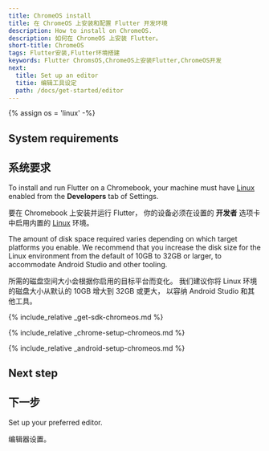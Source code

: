 ```yaml
---
title: ChromeOS install
title: 在 ChromeOS 上安装和配置 Flutter 开发环境
description: How to install on ChromeOS.
description: 如何在 ChromeOS 上安装 Flutter。
short-title: ChromeOS
tags: Flutter安装,Flutter环境搭建
keywords: Flutter ChromsOS,ChromeOS上安装Flutter,ChromeOS开发
next:
  title: Set up an editor
  titie: 编辑工具设定
  path: /docs/get-started/editor
---
```


{% assign os = 'linux' -%}

## System requirements

## 系统要求

To install and run Flutter on a Chromebook, your machine
must have [Linux][] enabled from the **Developers** tab of Settings.

要在 Chromebook 上安装并运行 Flutter，
你的设备必须在设置的 **开发者** 选项卡中启用内置的 [Linux][] 环境。

The amount of disk space required varies
depending on which target platforms you enable.
We recommend that you increase the disk size for the
Linux environment from the default of 10GB to 32GB or larger,
to accommodate Android Studio and other tooling.

所需的磁盘空间大小会根据你启用的目标平台而变化。
我们建议你将 Linux 环境的磁盘大小从默认的 10GB 增大到 32GB 或更大，
以容纳 Android Studio 和其他工具。

{% include_relative _get-sdk-chromeos.md %}

{% include_relative _chrome-setup-chromeos.md %}

{% include_relative _android-setup-chromeos.md %}

## Next step

## 下一步

Set up your preferred editor.

编辑器设置。

[Linux (Beta)]: https://support.google.com/chromebook/answer/9145439
[Linux]: https://support.google.com/chromebook/answer/9145439
